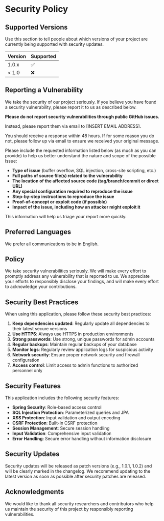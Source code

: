 # Security Policy

## Supported Versions

Use this section to tell people about which versions of your project are
currently being supported with security updates.

| Version | Supported          |
| ------- | ------------------ |
| 1.0.x   | :white_check_mark: |
| < 1.0   | :x:                |

## Reporting a Vulnerability

We take the security of our project seriously. If you believe you have found a security vulnerability, please report it to us as described below.

**Please do not report security vulnerabilities through public GitHub issues.**

Instead, please report them via email to [INSERT EMAIL ADDRESS].

You should receive a response within 48 hours. If for some reason you do not, please follow up via email to ensure we received your original message.

Please include the requested information listed below (as much as you can provide) to help us better understand the nature and scope of the possible issue:

* **Type of issue** (buffer overflow, SQL injection, cross-site scripting, etc.)
* **Full paths of source file(s) related to the vulnerability**
* **The location of the affected source code (tag/branch/commit or direct URL)**
* **Any special configuration required to reproduce the issue**
* **Step-by-step instructions to reproduce the issue**
* **Proof-of-concept or exploit code (if possible)**
* **Impact of the issue, including how an attacker might exploit it**

This information will help us triage your report more quickly.

## Preferred Languages

We prefer all communications to be in English.

## Policy

We take security vulnerabilities seriously. We will make every effort to promptly address any vulnerability that is reported to us. We appreciate your efforts to responsibly disclose your findings, and will make every effort to acknowledge your contributions.

## Security Best Practices

When using this application, please follow these security best practices:

1. **Keep dependencies updated**: Regularly update all dependencies to their latest secure versions
2. **Use HTTPS**: Always use HTTPS in production environments
3. **Strong passwords**: Use strong, unique passwords for admin accounts
4. **Regular backups**: Maintain regular backups of your database
5. **Monitor logs**: Regularly review application logs for suspicious activity
6. **Network security**: Ensure proper network security and firewall configuration
7. **Access control**: Limit access to admin functions to authorized personnel only

## Security Features

This application includes the following security features:

- **Spring Security**: Role-based access control
- **SQL Injection Protection**: Parameterized queries and JPA
- **XSS Protection**: Input validation and output encoding
- **CSRF Protection**: Built-in CSRF protection
- **Session Management**: Secure session handling
- **Input Validation**: Comprehensive input validation
- **Error Handling**: Secure error handling without information disclosure

## Security Updates

Security updates will be released as patch versions (e.g., 1.0.1, 1.0.2) and will be clearly marked in the changelog. We recommend updating to the latest version as soon as possible after security patches are released.

## Acknowledgments

We would like to thank all security researchers and contributors who help us maintain the security of this project by responsibly reporting vulnerabilities. 